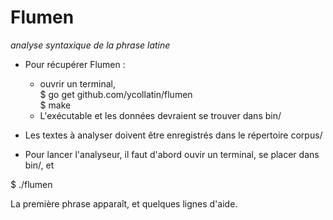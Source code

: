 # Flumen
_analyse syntaxique de la phrase latine_

- Pour récupérer Flumen :
  * ouvrir un terminal,   
    $ go get github.com/ycollatin/flumen   
    $ make   
  * L'exécutable et les données devraient se trouver dans bin/

- Les textes à analyser doivent être enregistrés dans le répertoire corpus/  
- Pour lancer l'analyseur, il faut d'abord ouvir un terminal, se placer
  dans bin/, et 

$ ./flumen

La première phrase apparaît, et quelques lignes d'aide.
